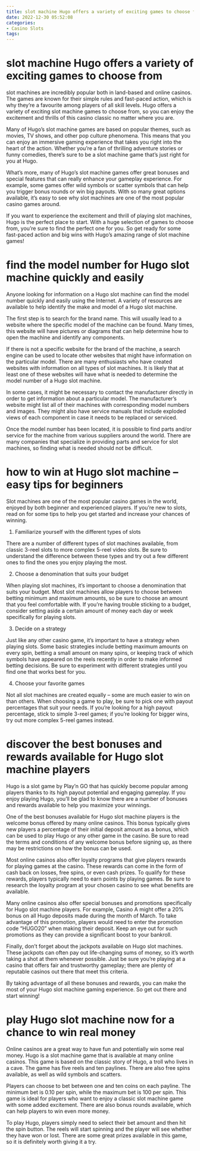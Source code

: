 ```yaml
---
title: slot machine Hugo offers a variety of exciting games to choose from
date: 2022-12-30 05:52:08
categories:
- Casino Slots
tags:
---
```



#  slot machine Hugo offers a variety of exciting games to choose from

slot machines are incredibly popular both in land-based and online casinos. The games are known for their simple rules and fast-paced action, which is why they’re a favourite among players of all skill levels. Hugo offers a variety of exciting slot machine games to choose from, so you can enjoy the excitement and thrills of this casino classic no matter where you are.

Many of Hugo’s slot machine games are based on popular themes, such as movies, TV shows, and other pop culture phenomena. This means that you can enjoy an immersive gaming experience that takes you right into the heart of the action. Whether you’re a fan of thrilling adventure stories or funny comedies, there’s sure to be a slot machine game that’s just right for you at Hugo.

What’s more, many of Hugo’s slot machine games offer great bonuses and special features that can really enhance your gameplay experience. For example, some games offer wild symbols or scatter symbols that can help you trigger bonus rounds or win big payouts. With so many great options available, it’s easy to see why slot machines are one of the most popular casino games around.

If you want to experience the excitement and thrill of playing slot machines, Hugo is the perfect place to start. With a huge selection of games to choose from, you’re sure to find the perfect one for you. So get ready for some fast-paced action and big wins with Hugo’s amazing range of slot machine games!

#  find the model number for Hugo slot machine quickly and easily

Anyone looking for information on a Hugo slot machine can find the model number quickly and easily using the Internet. A variety of resources are available to help identify the make and model of a Hugo slot machine.

The first step is to search for the brand name. This will usually lead to a website where the specific model of the machine can be found. Many times, this website will have pictures or diagrams that can help determine how to open the machine and identify any components.

If there is not a specific website for the brand of the machine, a search engine can be used to locate other websites that might have information on the particular model. There are many enthusiasts who have created websites with information on all types of slot machines. It is likely that at least one of these websites will have what is needed to determine the model number of a Hugo slot machine.

In some cases, it might be necessary to contact the manufacturer directly in order to get information about a particular model. The manufacturer’s website might list all of their machines with corresponding model numbers and images. They might also have service manuals that include exploded views of each component in case it needs to be replaced or serviced.

Once the model number has been located, it is possible to find parts and/or service for the machine from various suppliers around the world. There are many companies that specialize in providing parts and service for slot machines, so finding what is needed should not be difficult.

#  how to win at Hugo slot machine – easy tips for beginners

Slot machines are one of the most popular casino games in the world, enjoyed by both beginner and experienced players. If you’re new to slots, read on for some tips to help you get started and increase your chances of winning.

1. Familiarize yourself with the different types of slots

There are a number of different types of slot machines available, from classic 3-reel slots to more complex 5-reel video slots. Be sure to understand the difference between these types and try out a few different ones to find the ones you enjoy playing the most.

2. Choose a denomination that suits your budget

When playing slot machines, it’s important to choose a denomination that suits your budget. Most slot machines allow players to choose between betting minimum and maximum amounts, so be sure to choose an amount that you feel comfortable with. If you’re having trouble sticking to a budget, consider setting aside a certain amount of money each day or week specifically for playing slots.

3. Decide on a strategy

Just like any other casino game, it’s important to have a strategy when playing slots. Some basic strategies include betting maximum amounts on every spin, betting a small amount on many spins, or keeping track of which symbols have appeared on the reels recently in order to make informed betting decisions. Be sure to experiment with different strategies until you find one that works best for you.

4. Choose your favorite games

Not all slot machines are created equally – some are much easier to win on than others. When choosing a game to play, be sure to pick one with payout percentages that suit your needs. If you’re looking for a high payout percentage, stick to simple 3-reel games; if you’re looking for bigger wins, try out more complex 5-reel games instead.

#  discover the best bonuses and rewards available for Hugo slot machine players

Hugo is a slot game by Play’n GO that has quickly become popular among players thanks to its high payout potential and engaging gameplay. If you enjoy playing Hugo, you’ll be glad to know there are a number of bonuses and rewards available to help you maximize your winnings.

One of the best bonuses available for Hugo slot machine players is the welcome bonus offered by many online casinos. This bonus typically gives new players a percentage of their initial deposit amount as a bonus, which can be used to play Hugo or any other game in the casino. Be sure to read the terms and conditions of any welcome bonus before signing up, as there may be restrictions on how the bonus can be used.

Most online casinos also offer loyalty programs that give players rewards for playing games at the casino. These rewards can come in the form of cash back on losses, free spins, or even cash prizes. To qualify for these rewards, players typically need to earn points by playing games. Be sure to research the loyalty program at your chosen casino to see what benefits are available.

Many online casinos also offer special bonuses and promotions specifically for Hugo slot machine players. For example, Casino A might offer a 20% bonus on all Hugo deposits made during the month of March. To take advantage of this promotion, players would need to enter the promotion code “HUGO20” when making their deposit. Keep an eye out for such promotions as they can provide a significant boost to your bankroll.

Finally, don’t forget about the jackpots available on Hugo slot machines. These jackpots can often pay out life-changing sums of money, so it’s worth taking a shot at them whenever possible. Just be sure you’re playing at a casino that offers fair and trustworthy gameplay; there are plenty of reputable casinos out there that meet this criteria.

By taking advantage of all these bonuses and rewards, you can make the most of your Hugo slot machine gaming experience. So get out there and start winning!

#  play Hugo slot machine now for a chance to win real money

Online casinos are a great way to have fun and potentially win some real money. Hugo is a slot machine game that is available at many online casinos. This game is based on the classic story of Hugo, a troll who lives in a cave. The game has five reels and ten paylines. There are also free spins available, as well as wild symbols and scatters.

Players can choose to bet between one and ten coins on each payline. The minimum bet is 0.10 per spin, while the maximum bet is 100 per spin. This game is ideal for players who want to enjoy a classic slot machine game with some added excitement. There are also bonus rounds available, which can help players to win even more money.

To play Hugo, players simply need to select their bet amount and then hit the spin button. The reels will start spinning and the player will see whether they have won or lost. There are some great prizes available in this game, so it is definitely worth giving it a try.